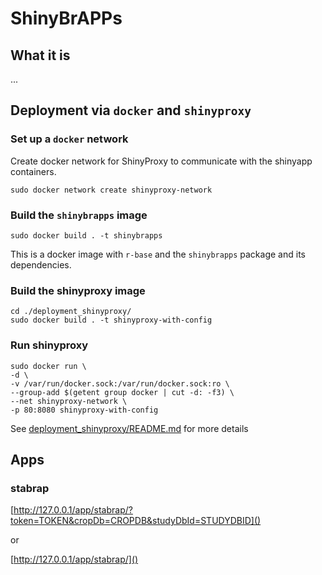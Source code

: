 # ShinyBrAPPs

## What it is

...

## Deployment via `docker` and `shinyproxy`

### Set up  a `docker` network

Create docker network for ShinyProxy to communicate with the shinyapp containers.

```
sudo docker network create shinyproxy-network
```

### Build the `shinybrapps` image

```
sudo docker build . -t shinybrapps
```


This is a docker image with `r-base` and the `shinybrapps` package and its dependencies.

### Build the shinyproxy image

```
cd ./deployment_shinyproxy/
sudo docker build . -t shinyproxy-with-config
```

### Run shinyproxy

```
sudo docker run \
-d \
-v /var/run/docker.sock:/var/run/docker.sock:ro \
--group-add $(getent group docker | cut -d: -f3) \
--net shinyproxy-network \
-p 80:8080 shinyproxy-with-config
```


See [deployment_shinyproxy/README.md](deployment_shinyproxy/README.md) for more details

## Apps

### stabrap

[http://127.0.0.1/app/stabrap/?token=TOKEN&cropDb=CROPDB&studyDbId=STUDYDBID]()

or

[http://127.0.0.1/app/stabrap/]()